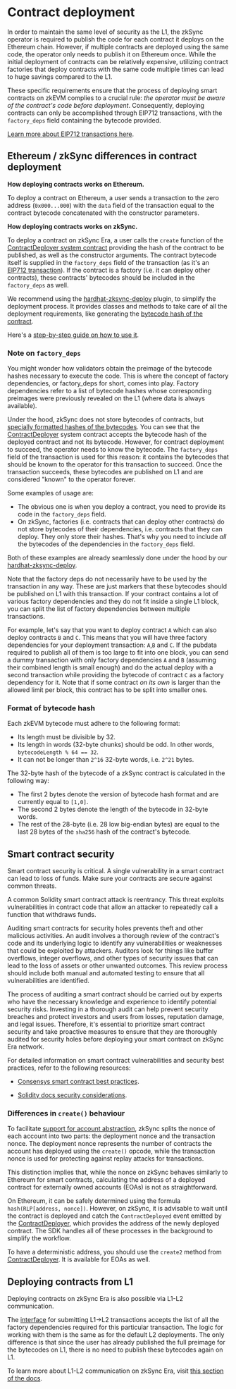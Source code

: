 # Contract deployment

In order to maintain the same level of security as the L1, the zkSync operator is required to publish the code for each contract it deploys on the Ethereum chain. However, if multiple contracts are deployed using the same code, the operator only needs to publish it on Ethereum once. While the initial deployment of contracts can be relatively expensive, utilizing contract factories that deploy contracts with the same code multiple times can lead to huge savings compared to the L1.

These specific requirements ensure that the process of deploying smart contracts on zkEVM complies to a crucial rule: _the operator must be aware of the contract's code before deployment_. Consequently, deploying contracts can only be accomplished through EIP712 transactions, with the `factory_deps` field containing the bytecode provided.

[Learn more about EIP712 transactions here](../../../api/api.md#eip712).

## Ethereum / zkSync differences in contract deployment

**How deploying contracts works on Ethereum.**

To deploy a contract on Ethereum, a user sends a transaction to the zero address (`0x000...000`) with the `data` field of the transaction equal to the contract bytecode concatenated with the constructor parameters.

**How deploying contracts works on zkSync.**

To deploy a contract on zkSync Era, a user calls the `create` function of the [ContractDeployer system contract](./system-contracts.md#contractdeployer) providing the hash of the contract to be published, as well as the constructor arguments. The contract bytecode itself is supplied in the `factory_deps` field of the transaction (as it's an [EIP712 transaction](../../../api/api.md#eip712)). If the contract is a factory (i.e. it can deploy other contracts), these contracts' bytecodes should be included in the `factory_deps` as well.

We recommend using the [hardhat-zksync-deploy](../../../tools/hardhat/) plugin, to simplify the deployment process. It provides classes and methods to take care of all the deployment requirements, like generating the [bytecode hash of the contract](#format-of-bytecode-hash).

Here's a [step-by-step guide on how to use it](../../../tools/hardhat/getting-started.md).

### Note on `factory_deps`

You might wonder how validators obtain the preimage of the bytecode hashes necessary to execute the code. This is where the concept of factory dependencies, or factory_deps for short, comes into play. Factory dependencies refer to a list of bytecode hashes whose corresponding preimages were previously revealed on the L1 (where data is always available).

Under the hood, zkSync does not store bytecodes of contracts, but [specially formatted hashes of the bytecodes](#format-of-bytecode-hash). You can see that the [ContractDeployer](./system-contracts.md#contractdeployer) system contract accepts the bytecode hash of the deployed contract and not its bytecode. However, for contract deployment to succeed, the operator needs to know the bytecode. The `factory_deps` field of the transaction is used for this reason: it contains the bytecodes that should be known to the operator for this transaction to succeed. Once the transaction succeeds, these bytecodes are published on L1 and are considered "known" to the operator forever.

Some examples of usage are:

- The obvious one is when you deploy a contract, you need to provide its code in the `factory_deps` field.
- On zkSync, factories (i.e. contracts that can deploy other contracts) do not store bytecodes of their dependencies, i.e. contracts that they can deploy. They only store their hashes. That's why you need to include _all_ the bytecodes of the dependencies in the `factory_deps` field.

Both of these examples are already seamlessly done under the hood by our [hardhat-zksync-deploy](../../../tools/hardhat/getting-started.md).

Note that the factory deps do not necessarily have to be used by the transaction in any way. These are just markers that these bytecodes should be published on L1 with this transaction. If your contract contains a lot of various factory dependencies and they do not fit inside a single L1 block, you can split the list of factory dependencies between multiple transactions.

For example, let's say that you want to deploy contract `A` which can also deploy contracts `B` and `C`. This means that you will have three factory dependencies for your deployment transaction: `A`,`B` and `C`. If the pubdata required to publish all of them is too large to fit into one block, you can send a dummy transaction with only factory dependencies `A` and `B` (assuming their combined length is small enough) and do the actual deploy with a second transaction while providing the bytecode of contract `C` as a factory dependency for it. Note that if some contract _on its own_ is larger than the allowed limit per block, this contract has to be split into smaller ones.

### Format of bytecode hash

Each zkEVM bytecode must adhere to the following format:

- Its length must be divisible by 32.
- Its length in words (32-byte chunks) should be odd. In other words, `bytecodeLength % 64 == 32`.
- It can not be longer than `2^16` 32-byte words, i.e. `2^21` bytes.

The 32-byte hash of the bytecode of a zkSync contract is calculated in the following way:

- The first 2 bytes denote the version of bytecode hash format and are currently equal to `[1,0]`.
- The second 2 bytes denote the length of the bytecode in 32-byte words.
- The rest of the 28-byte (i.e. 28 low big-endian bytes) are equal to the last 28 bytes of the `sha256` hash of the contract's bytecode.

## Smart contract security

Smart contract security is critical. A single vulnerability in a smart contract can lead to loss of funds. Make sure your contracts are secure against common threats.

A common Solidity smart contract attack is reentrancy. This threat exploits vulnerabilities in contract code that allow an attacker to repeatedly call a function that withdraws funds.

Auditing smart contracts for security holes prevents theft and other malicious activities. An audit involves a thorough review of the contract's code and its underlying logic to identify any vulnerabilities or weaknesses that could be exploited by attackers. Auditors look for things like buffer overflows, integer overflows, and other types of security issues that can lead to the loss of assets or other unwanted outcomes. This review process should include both manual and automated testing to ensure that all vulnerabilities are identified.

The process of auditing a smart contract should be carried out by experts who have the necessary knowledge and experience to identify potential security risks. Investing in a thorough audit can help prevent security breaches and protect investors and users from losses, reputation damage, and legal issues. Therefore, it's essential to prioritize smart contract security and take proactive measures to ensure that they are thoroughly audited for security holes before deploying your smart contract on zkSync Era network.

For detailed information on smart contract vulnerabilities and security best practices, refer to the following resources:

- [Consensys smart contract best practices](https://consensys.github.io/smart-contract-best-practices/).

- [Solidity docs security considerations](https://docs.soliditylang.org/en/latest/security-considerations.html).

### Differences in `create()` behaviour

To facilitate [support for account abstraction](../../concepts/aa), zkSync splits the nonce of each account into two parts: the deployment nonce and the transaction nonce. The deployment nonce represents the number of contracts the account has deployed using the `create()` opcode, while the transaction nonce is used for protecting against replay attacks for transactions.

This distinction implies that, while the nonce on zkSync behaves similarly to Ethereum for smart contracts, calculating the address of a deployed contract for externally owned accounts (EOAs) is not as straightforward.

On Ethereum, it can be safely determined using the formula `hash(RLP[address, nonce])`. However, on zkSync, it is advisable to wait until the contract is deployed and catch the `ContractDeployed` event emitted by the [ContractDeployer](./system-contracts#contractdeployer), which provides the address of the newly deployed contract. The SDK handles all of these processes in the background to simplify the workflow.

To have a deterministic address, you should use the `create2` method from [ContractDeployer](./system-contracts.md#contractdeployer). It is available for EOAs as well.

## Deploying contracts from L1

Deploying contracts on zkSync Era is also possible via L1-L2 communication.

The [interface](https://github.com/matter-labs/v2-testnet-contracts/blob/main/l1/contracts/zksync/interfaces/IMailbox.sol#L78) for submitting L1->L2 transactions accepts the list of all the factory dependencies required for this particular transaction. The logic for working with them is the same as for the default L2 deployments. The only difference is that since the user has already published the full preimage for the bytecodes on L1, there is no need to publish these bytecodes again on L1.

To learn more about L1-L2 communication on zkSync Era, visit [this section of the docs](../../concepts/bridging/l1-l2-interop.md).
